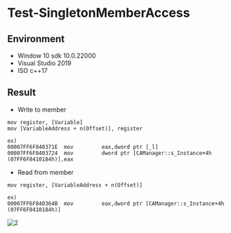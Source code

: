 # Test-SingletonMemberAccess

## Environment

- Window 10 sdk 10.0.22000  
- Visual Studio 2019  
- ISO c++17  

## Result

- Write to member

```
mov register, [Variable]  
mov [VariableAddress + n(Offset)], register  

ex)  
00007FF6F840371E  mov         eax,dword ptr [_l]  
00007FF6F8403724  mov         dword ptr [CAManager::s_Instance+4h (07FF6F8410184h)],eax  
```

- Read from member

```
mov register, [VariableAddress + n(Offset)]  

ex)  
00007FF6F840364B  mov         eax,dword ptr [CAManager::s_Instance+4h (07FF6F8410184h)]  
```

![2](2.png)
